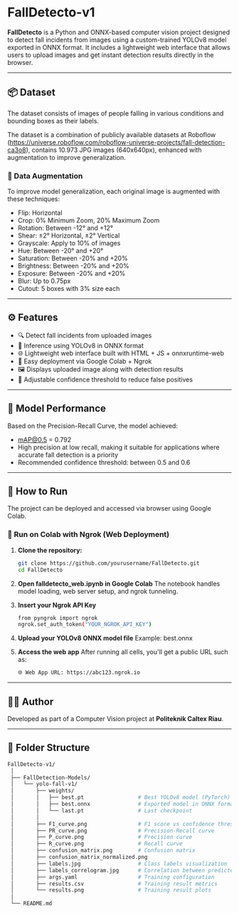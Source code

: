 # FallDetecto-v1

**FallDetecto** is a Python and ONNX-based computer vision project designed to detect fall incidents from images using a custom-trained YOLOv8 model exported in ONNX format.
It includes a lightweight web interface that allows users to upload images and get instant detection results directly in the browser.

---

## 📦 Dataset

The dataset consists of images of people falling in various conditions and bounding boxes as their labels.

The dataset is a combination of publicly available datasets at Roboflow (https://universe.roboflow.com/roboflow-universe-projects/fall-detection-ca3o8), contains 10.973 JPG images (640x640px), enhanced with augmentation to improve generalization.

### 🔄 Data Augmentation

To improve model generalization, each original image is augmented with these techniques:

- Flip: Horizontal
- Crop: 0% Minimum Zoom, 20% Maximum Zoom
- Rotation: Between -12° and +12°
- Shear: ±2° Horizontal, ±2° Vertical
- Grayscale: Apply to 10% of images
- Hue: Between -20° and +20°
- Saturation: Between -20% and +20%
- Brightness: Between -20% and +20%
- Exposure: Between -20% and +20%
- Blur: Up to 0.75px
- Cutout: 5 boxes with 3% size each

---

## ⚙️ Features

- 🔍 Detect fall incidents from uploaded images
- 🧠 Inference using YOLOv8 in ONNX format
- 🌐 Lightweight web interface built with HTML + JS + onnxruntime-web
- 🚀 Easy deployment via Google Colab + Ngrok
- 🖼️ Displays uploaded image along with detection results
- 🎯 Adjustable confidence threshold to reduce false positives

---

## 🧪 Model Performance

Based on the Precision-Recall Curve, the model achieved:
- mAP@0.5 = 0.792
- High precision at low recall, making it suitable for applications where accurate fall detection is a priority
- Recommended confidence threshold: between 0.5 and 0.6

---

## 🚀 How to Run

The project can be deployed and accessed via browser using Google Colab.

### 🧠 Run on Colab with Ngrok (Web Deployment)

1. **Clone the repository:**
   ```bash
   git clone https://github.com/yourusername/FallDetecto.git
   cd FallDetecto

2. **Open falldetecto_web.ipynb in Google Colab**
   The notebook handles model loading, web server setup, and ngrok tunneling.

3. **Insert your Ngrok API Key**
   ```bash
   from pyngrok import ngrok
   ngrok.set_auth_token("YOUR_NGROK_API_KEY")

4. **Upload your YOLOv8 ONNX model file**
    Example: best.onnx

5. **Access the web app**
    After running all cells, you'll get a public URL such as:
    ```bash
    🌐 Web App URL: https://abc123.ngrok.io

---

## 🙋‍♂️ Author
Developed as part of a Computer Vision project at **Politeknik Caltex Riau**.

---

## 📁 Folder Structure
   ```bash
   FallDetecto-v1/
    │
    ├── FallDetection-Models/
    │   └── yolo-fall-v1/
    │       ├── weights/
    │       │   ├── best.pt                 # Best YOLOv8 model (PyTorch)
    │       │   ├── best.onnx               # Exported model in ONNX format
    │       │   └── last.pt                 # Last checkpoint
    │       │
    │       ├── F1_curve.png                # F1 score vs confidence threshold
    │       ├── PR_curve.png                # Precision-Recall curve
    │       ├── P_curve.png                 # Precision curve
    │       ├── R_curve.png                 # Recall curve
    │       ├── confusion_matrix.png        # Confusion matrix
    │       ├── confusion_matrix_normalized.png
    │       ├── labels.jpg                  # Class labels visualization
    │       ├── labels_correlogram.jpg      # Correlation between predicted labels
    │       ├── args.yaml                   # Training configuration
    │       ├── results.csv                 # Training result metrics
    │       └── results.png                 # Training result plots
    │
    └── README.md
